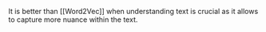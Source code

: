 It is better than [[Word2Vec]] when understanding text is crucial as it allows to capture more nuance within the text.

